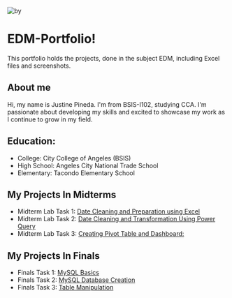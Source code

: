 ![by](https://github.com/user-attachments/assets/1f2e099e-025f-426b-b96d-b9ab58079b5d)

# EDM-Portfolio!
This portfolio holds the projects, done in the subject EDM, including Excel files and screenshots.

## About me
Hi, my name is Justine Pineda. I'm from BSIS-I102, studying CCA. I'm passionate about developing my skills and excited to showcase my work as I continue to grow in my field.

## Education:
- College: City College of Angeles (BSIS)
- High School: Angeles City National Trade School
- Elementary: Tacondo Elementary School
## My Projects In Midterms
- Midterm Lab Task 1: [Date Cleaning and Preparation using Excel](https://github.com/justine09902/justine09902/blob/main/Midterm%20Lab%20Task%201/task1.md)
- Midterm Lab Task 2: [Date Cleaning and Transformation Using Power Query](https://github.com/justine09902/justine09902/blob/main/Midterm%20Lab%20Task%202/task1.md)
- Midterm Lab Task 3: [Creating Pivot Table and Dashboard:](https://github.com/justine09902/Lab-Task-3)

## My Projects In Finals
- Finals Task 1: [MySQL Basics](https://justine09902.github.io/Finals-Lab-Task-1/)
- Finals Task 2: [MySQL Database Creation](https://justine09902.github.io/Finals-Lab-Task-2/)
- Finals Task 3: [Table Manipulation](https://justine09902.github.io/Finals-Lab-Task-3/)
